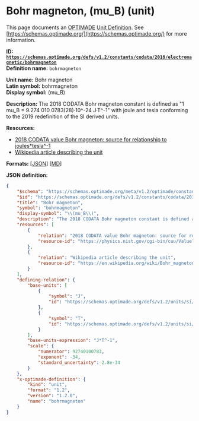 # Bohr magneton, \(mu_B\) (unit)

This page documents an [OPTIMADE](https://www.optimade.org/) [Unit Definition](https://schemas.optimade.org/#definitions). See [https://schemas.optimade.org/](https://schemas.optimade.org/) for more information.

**ID: [`https://schemas.optimade.org/defs/v1.2/constants/codata/2018/electromagnetic/bohrmagneton`](https://schemas.optimade.org/defs/v1.2/constants/codata/2018/electromagnetic/bohrmagneton)**  
**Definition name:** `bohrmagneton`

**Unit name:** Bohr magneton  
**Latin symbol:** bohrmagneton  
**Display symbol:** \(mu_B\)  
  
**Description:** The 2018 CODATA Bohr magneton constant is defined as "1 mu_B = 9.274 010 0783(28)·10^-24 J·T^-1" with joule and tesla conforming to the 2019 redefinition of the SI derived units.



**Resources:**

- [2018 CODATA value Bohr magneton: source for relationship to joules*tesla^-1](https://physics.nist.gov/cgi-bin/cuu/Value?mub)
- [Wikipedia article describing the unit](https://en.wikipedia.org/wiki/Bohr_magneton)


**Formats:** [[JSON](bohrmagneton.json)] [[MD](bohrmagneton.md)]

**JSON definition:**

``` json
{
    "$schema": "https://schemas.optimade.org/meta/v1.2/optimade/constant_definition.md",
    "$id": "https://schemas.optimade.org/defs/v1.2/constants/codata/2018/electromagnetic/bohrmagneton",
    "title": "Bohr magneton",
    "symbol": "bohrmagneton",
    "display-symbol": "\\(mu_B\\)",
    "description": "The 2018 CODATA Bohr magneton constant is defined as \"1 mu_B = 9.274 010 0783(28)\u00b710^-24 J\u00b7T^-1\" with joule and tesla conforming to the 2019 redefinition of the SI derived units.",
    "resources": [
        {
            "relation": "2018 CODATA value Bohr magneton: source for relationship to joules*tesla^-1",
            "resource-id": "https://physics.nist.gov/cgi-bin/cuu/Value?mub"
        },
        {
            "relation": "Wikipedia article describing the unit",
            "resource-id": "https://en.wikipedia.org/wiki/Bohr_magneton"
        }
    ],
    "defining-relation": {
        "base-units": [
            {
                "symbol": "J",
                "id": "https://schemas.optimade.org/defs/v1.2/units/si/2019/named/joule"
            },
            {
                "symbol": "T",
                "id": "https://schemas.optimade.org/defs/v1.2/units/si/2019/named/tesla"
            }
        ],
        "base-units-expression": "J*T^-1",
        "scale": {
            "numerator": 92740100783,
            "exponent": -34,
            "standard_uncertainty": 2.8e-34
        }
    },
    "x-optimade-definition": {
        "kind": "unit",
        "format": "1.2",
        "version": "1.2.0",
        "name": "bohrmagneton"
    }
}
```